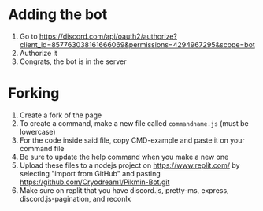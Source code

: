 Adding the bot
=
1. Go to https://discord.com/api/oauth2/authorize?client_id=857763038161666069&permissions=4294967295&scope=bot
2. Authorize it
3. Congrats, the bot is in the server



Forking
=
1. Create a fork of the page
2. To create a command, make a new file called `commandname.js` (must be lowercase)
3. For the code inside said file, copy CMD-example and paste it on your command file
4. Be sure to update the help command when you make a new one
5. Upload these files to a nodejs project on https://www.replit.com/ by selecting "import from GitHub" and pasting https://github.com/Cryodream1/Pikmin-Bot.git
6. Make sure on replit that you have discord.js, pretty-ms, express, discord.js-pagination, and reconlx
